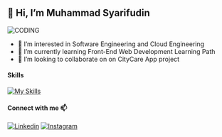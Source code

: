 ## 👋 Hi, I’m Muhammad Syarifudin

![CODING](https://media3.giphy.com/media/v1.Y2lkPTc5MGI3NjExbjhkZ2N1emxyMTU4MWJoMHNvMmFyZzFqZWYyM3BvejR3Y2JxdnRzNyZlcD12MV9pbnRlcm5hbF9naWZfYnlfaWQmY3Q9Zw/2IudUHdI075HL02Pkk/giphy.gif)

- 👀 I’m interested in Software Engineering and Cloud Engineering
- 🌱 I’m currently learning Front-End Web Development Learning Path
- 💞️ I’m looking to collaborate on on CityCare App project

<!---
muhsyarifudinnfree/muhsyarifudinnfree is a ✨ special ✨ repository because its `README.md` (this file) appears on your GitHub profile.
You can click the Preview link to take a look at your changes.
--->

#### Skills
[![My Skills](https://skillicons.dev/icons?i=html,css,javascript,php,python,npm,webpack,vite,tailwind,laravel,mysql,xampp&theme=light&perline=8)](https://skillicons.dev)

<!---
![html](https://img.shields.io/badge/HTML5-E34F26?style=for-the-badge&logo=html5&logoColor=white)
![css](https://img.shields.io/badge/CSS3-1572B6?style=for-the-badge&logo=css3&logoColor=white)
![javascript](https://img.shields.io/badge/JavaScript-323330?style=for-the-badge&logo=javascript&logoColor=F7DF1E)
![php](https://img.shields.io/badge/PHP-777BB4?style=for-the-badge&logo=php&logoColor=white)
![python](https://img.shields.io/badge/Python-FFD43B?style=for-the-badge&logo=python&logoColor=blue)
![npm](https://img.shields.io/badge/npm-CB3837?style=for-the-badge&logo=npm&logoColor=white)
![webpack](https://img.shields.io/badge/Webpack-8DD6F9?style=for-the-badge&logo=Webpack&logoColor=white)
![vite](https://img.shields.io/badge/Vite-B73BFE?style=for-the-badge&logo=vite&logoColor=FFD62E)
![tailwind](https://img.shields.io/badge/Tailwind_CSS-38B2AC?style=for-the-badge&logo=tailwind-css&logoColor=white)
![laravel](https://img.shields.io/badge/Laravel-FF2D20?style=for-the-badge&logo=laravel&logoColor=white)
![mysql](https://img.shields.io/badge/MySQL-005C84?style=for-the-badge&logo=mysql&logoColor=white)
![xampp](https://img.shields.io/badge/Xampp-F37623?style=for-the-badge&logo=xampp&logoColor=white)
--->

#### Connect with me 📫
[![Linkedin](https://img.shields.io/badge/LinkedIn-0077B5?style=for-the-badge&logo=linkedin&logoColor=white)](https://www.linkedin.com/in/muhammad-s-a10970ab/)
[![Instagram](https://img.shields.io/badge/Instagram-E4405F?style=for-the-badge&logo=instagram&logoColor=white)](https://www.instagram.com/muh.syarifudinn/)
